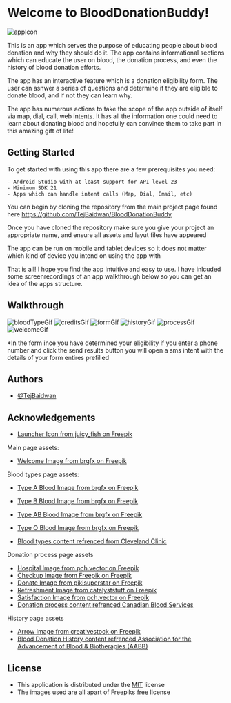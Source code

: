 # Welcome to BloodDonationBuddy!

![appIcon](https://github.com/TejBaidwan/BloodDonationBuddy/assets/146671383/e7c9d994-2a86-4cc5-8317-57da6588b0eb)

This is an app which serves the purpose of educating people about blood donation and why they should do it. The app contains informational sections which can educate 
the user on blood, the donation process, and even the history of blood donation efforts.

The app has an interactive feature which is a donation eligibility form. The user can asnwer a series of questions and determine if they are eligible to donate blood, 
and if not they can learn why.

The app has numerous actions to take the scope of the app outside of itself via map, dial, call, web intents. It has all the information one could need to learn about 
donating blood and hopefully can convince them to take part in this amazing gift of life!

## Getting Started

To get started with using this app there are a few prerequisites you need:

    - Android Studio with at least support for API level 23
    - Minimum SDK 21
    - Apps which can handle intent calls (Map, Dial, Email, etc)

You can begin by cloning the repository from the main project page found here https://github.com/TejBaidwan/BloodDonationBuddy

Once you have cloned the repository make sure you give your project an appropriate name, and ensure all assets and layut files have appeared

The app can be run on mobile and tablet devices so it does not matter which kind of device you intend on using the app with

That is all! I hope you find the app intuitive and easy to use. I have inlcuded some screenrecordings of an app walkthrough below so you can get an idea of the apps 
structure. 

## Walkthrough

![bloodTypeGif](https://github.com/TejBaidwan/BloodDonationBuddy/assets/146671383/00fa7e6c-3d6b-42e2-8178-4d43711533b2)
![creditsGif](https://github.com/TejBaidwan/BloodDonationBuddy/assets/146671383/c22b1091-c2d6-4f6c-80b7-25178f939d41)
![formGif](https://github.com/TejBaidwan/BloodDonationBuddy/assets/146671383/4b89b43d-fad0-4ba4-999a-038d78262bdc)
![historyGif](https://github.com/TejBaidwan/BloodDonationBuddy/assets/146671383/2c0b67ce-6374-4208-9440-bd9532721638)
![processGif](https://github.com/TejBaidwan/BloodDonationBuddy/assets/146671383/4d47779f-0004-4bf4-a926-1a1821d9e445)
![welcomeGif](https://github.com/TejBaidwan/BloodDonationBuddy/assets/146671383/685b5dcb-26e5-4fdb-bfab-865dd5ec2025)

*In the form ince you have determined your eligibility if you enter a phone number and click the send results button you will open a sms intent with the details of your form entires prefilled

## Authors

- [@TejBaidwan](https://www.github.com/TejBaidwan)

## Acknowledgements

 - [Launcher Icon from juicy_fish on Freepik](https://www.freepik.com/icon/blood-donation_5709986#fromView=search&term=blood+donation&page=1&position=31&track=ais)

 Main page assets:
 - [Welcome Image from brgfx on 
Freepik](https://www.freepik.com/free-vector/blood-donation-symbol-with-hand-blood-bag_30815095.htm#&position=0&from_view=search&track=ais&uuid=8eef993d-05a2-4092-924c-13e6c669bbf6)

 Blood types page assets:
 - [Type A Blood Image from brgfx on 
Freepik](https://www.freepik.com/free-vector/hand-holding-blood-bag-type-donation_28457935.htm#query=TYPE%20A%20BLOOD&position=40&from_view=search&track=ais&uuid=e49d30af-b9ca-484d-aaa6-6066f8f8f0e0)
  - [Type B Blood Image from brgfx on 
Freepik](https://www.freepik.com/free-vector/hand-holding-blood-bag-type-b-donation_28814072.htm#query=TYPE%20A%20BLOOD&position=33&from_view=search&track=ais&uuid=e49d30af-b9ca-484d-aaa6-6066f8f8f0e0)
   - [Type AB Blood Image from brgfx on 
Freepik](https://www.freepik.com/free-vector/hand-holding-blood-bag-type-ab-donation_28814602.htm#query=TYPE%20A%20BLOOD&position=15&from_view=search&track=ais&uuid=e49d30af-b9ca-484d-aaa6-6066f8f8f0e0)
   - [Type O Blood Image from brgfx on 
Freepik](https://www.freepik.com/free-vector/hand-holding-blood-bag-type-o-donation_29313294.htm#query=TYPE%20O%20BLOOD%20BRGFX&position=8&from_view=search&track=ais&uuid=8f914c77-c5bb-4223-93ac-5aa388ebc6ce)

   - [Blood types content refrenced from Cleveland Clinic](https://my.clevelandclinic.org/health/treatments/21213-blood-types)

   Donation process page assets
   - [Hospital Image from pch.vector on 
Freepik](https://www.freepik.com/free-vector/people-walking-sitting-hospital-building-city-clinic-glass-exterior-flat-vector-illustration-medical-help-emergency-architecture-healthcare-concept_10613398.htm#&position=0&from_view=search&track=ais&uuid=571996a3-9a57-43e4-b5a7-f24ef49eb096)
   - [Checkup Image from Freepik on 
Freepik](https://www.freepik.com/free-vector/doctor-examining-patient-clinic-illustrated_12557507.htm#&position=0&from_view=search&track=ais&uuid=38351f26-2327-41d4-9dc0-39637cb43811)
   - [Donate Image from pikisuperstar on 
Freepik](https://www.freepik.com/free-vector/set-people-donating-blood_5182956.htm#&position=0&from_view=search&track=ais&uuid=1da2a78a-4621-4333-910b-0c207a575bf5)
   - [Refreshment Image from catalyststuff on 
Freepik](https://www.freepik.com/free-vector/chocolate-cookies-cartoon-icon-illustration-food-snack-icon-concept-isolated-flat-cartoon-style_11947418.htm#&position=0&from_view=search&track=ais&uuid=bfdac366-096b-425a-9f85-e0d9c3265c15)
   - [Satisfaction Image from pch.vector on 
Freepik](https://www.freepik.com/free-vector/happy-young-couple-having-fun-girl-guy-dancing-party-celebrating-good-news-flat-illustration_11235596.htm#&position=0&from_view=search&track=ais&uuid=d11ca8a8-0097-46e5-8979-72d136d934c8)
   - [Donation process content refrenced Canadian Blood Services](https://www.blood.ca/en/blood/donating-blood/donation-process)

   History page assets
- [Arrow Image from creativestock on 
Freepik](https://www.freepik.com/icon/right-arrow_664866#fromView=search&term=right+arrow&page=1&position=15&track=ais&uuid=0556b5ee-01c9-47ac-83af-d481b8a56b18)
- [Blood Donation History content refrenced Association for the Advancement of Blood & Biotherapies 
(AABB)](https://www.aabb.org/news-resources/resources/transfusion-medicine/highlights-of-transfusion-medicine-history)


    


## License

- This application is distributed under the [MIT](https://choosealicense.com/licenses/mit/) license
- The images used are all apart of Freepiks [free](https://support.freepik.com/s/article/Is-Freepik-for-free?language=en_US) license
